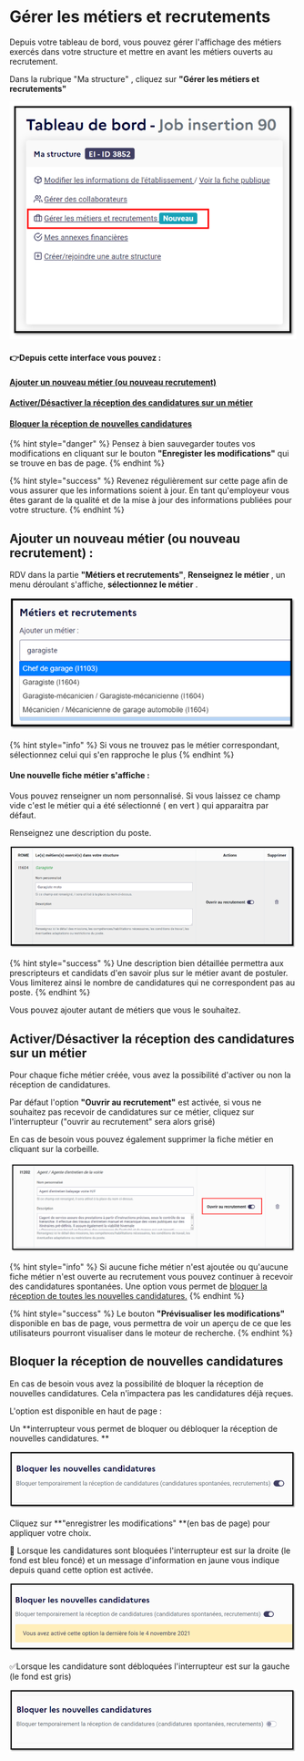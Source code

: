 # Gérer les métiers et recrutements

Depuis votre tableau de bord, vous pouvez gérer l'affichage des métiers exercés dans votre structure et mettre en avant les métiers ouverts au recrutement.

Dans la rubrique "Ma structure" , cliquez sur **"Gérer les métiers et recrutements"**

![](<../.gitbook/assets/image (166).png>)

#### 👉Depuis cette interface vous pouvez :&#x20;

#### [Ajouter un nouveau métier (ou nouveau recrutement)](gerer-les-fiches-de-poste.md#ajouter-un-nouveau-metier-ou-nouveau-recrutement)

#### [Activer/Désactiver la réception des candidatures sur un métier](gerer-les-fiches-de-poste.md#activer-desactiver-la-reception-des-candidatures-sur-un-metier)

#### [Bloquer la réception de nouvelles candidatures](gerer-les-fiches-de-poste.md#bloquer-la-reception-de-nouvelles-candidatures)

{% hint style="danger" %}
Pensez à bien sauvegarder toutes vos modifications en cliquant sur le bouton **"Enregister les modifications"** qui se trouve en bas de page.
{% endhint %}

{% hint style="success" %}
Revenez régulièrement sur cette page afin de vous assurer que les informations soient à jour. En tant qu'employeur vous êtes garant de la qualité et de la mise à jour des informations publiées pour votre structure.
{% endhint %}

## Ajouter un nouveau métier (ou nouveau recrutement) :&#x20;

RDV dans la partie **"Métiers et recrutements"**, **Renseignez le métier** , un menu déroulant s'affiche, **sélectionnez le métier** .

![](<../.gitbook/assets/image (169).png>)

{% hint style="info" %}
Si vous ne trouvez pas le métier correspondant, sélectionnez celui qui s'en rapproche le plus
{% endhint %}

#### Une nouvelle fiche métier s'affiche : &#x20;

Vous pouvez renseigner un nom personnalisé. Si vous laissez ce champ vide c'est le métier qui a été sélectionné ( en vert ) qui apparaitra par défaut.

Renseignez une description du poste.&#x20;

![](<../.gitbook/assets/image (167).png>)

{% hint style="success" %}
Une description bien détaillée permettra aux prescripteurs et candidats d'en savoir plus sur le métier avant de postuler. Vous limiterez ainsi le nombre de candidatures qui ne correspondent pas au poste.
{% endhint %}

Vous pouvez ajouter autant de métiers que vous le souhaitez.

## Activer/Désactiver la réception des candidatures sur un métier

Pour chaque fiche métier créée, vous avez la possibilité d'activer ou non la réception de candidatures.

Par défaut l'option **"Ouvrir au recrutement"** est activée, si vous ne souhaitez pas recevoir de candidatures sur ce métier, cliquez sur l'interrupteur ("ouvrir au recrutement" sera alors grisé)

En cas de besoin vous pouvez également supprimer la fiche métier en cliquant sur la corbeille.

![S](<../.gitbook/assets/image (186).png>)

{% hint style="info" %}
Si aucune fiche métier n'est ajoutée ou qu'aucune fiche métier n'est ouverte au recrutement vous pouvez continuer à recevoir des candidatures spontanées. Une option vous permet de [bloquer la réception de toutes les nouvelles candidatures.](gerer-les-fiches-de-poste.md#undefined)
{% endhint %}

{% hint style="success" %}
Le bouton **"Prévisualiser les modifications"** disponible en bas de page, vous permettra de voir un aperçu de ce que les utilisateurs pourront visualiser dans le moteur de recherche.
{% endhint %}

## Bloquer la réception de nouvelles candidatures

En cas de besoin vous avez la possibilité de bloquer la réception de nouvelles candidatures. Cela n'impactera pas les candidatures déjà reçues.

L'option est disponible en haut de page :

Un **interrupteur vous permet de bloquer ou débloquer la réception de nouvelles candidatures. **

![](<../.gitbook/assets/image (162).png>)

Cliquez sur **"enregistrer les modifications" **(en bas de page) pour appliquer votre choix.



🛑 Lorsque les candidatures sont bloquées l'interrupteur est sur la droite (le fond est bleu foncé) et un message d'information en jaune vous indique depuis quand cette option est activée.

![](<../.gitbook/assets/image (181).png>)

✅Lorsque les candidature sont débloquées l'interrupteur est sur la gauche (le fond est gris)

![](<../.gitbook/assets/image (174).png>)
